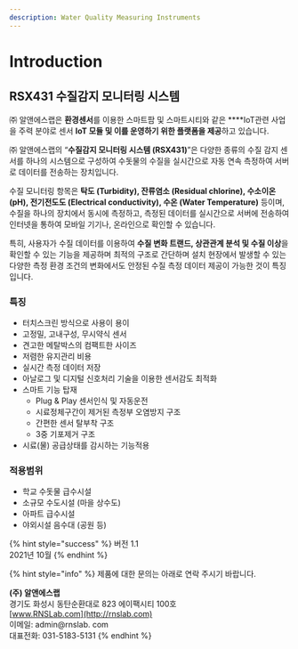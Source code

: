 ```yaml
---
description: Water Quality Measuring Instruments
---
```


# Introduction

## RSX431 수질감지 모니터링 시스템



㈜ 알앤에스랩은 **환경센서**를 이용한 스마트팜 및 스마트시티와 같은 ****IoT관련 사업을 주력 분야로 센서 **IoT 모듈 및 이를 운영하기 위한 플랫폼을 제공**하고 있습니다.

㈜ 알앤에스랩의 “**수질감지 모니터링 시스템 \(RSX431\)**”은 다양한 종류의 수질 감지 센서를 하나의 시스템으로 구성하여 수돗물의 수질을 실시간으로 자동 연속 측정하여 서버로 데이터를 전송하는 장치입니다.

수질 모니터링 항목은 **탁도 \(Turbidity\), 잔류염소 \(Residual chlorine\), 수소이온 \(pH\), 전기전도도 \(Electrical conductivity\), 수온 \(Water Temperature\)** 등이며, 수질을 하나의 장치에서 동시에 측정하고, 측정된 데이터를 실시간으로 서버에 전송하여 인터넷을 통하여 모바일 기기나, 온라인으로 확인할 수 있습니다.

특히, 사용자가 수질 데이터를 이용하여 **수질 변화 트랜드, 상관관계 분석 및 수질 이상**을 확인할 수 있는 기능을 제공하며 최적의 구조로 간단하며 설치 현장에서 발생할 수 있는 다양한 측정 환경 조건의 변화에서도 안정된 수질 측정 데이터 제공이 가능한 것이 특징입니다.

### 특징

* 터치스크린 방식으로 사용이 용이
* 고정밀, 고내구성, 무시약식 센서
* 견고한 메탈박스의 컴팩트한 사이즈
* 저렴한 유지관리 비용
* 실시간 측정 데이터 저장
* 아날로그 및 디지털 신호처리 기술을 이용한 센서감도 최적화
* 스마트 기능 탑재
  * Plug & Play 센서인식 및 자동운전
  * 시료정체구간이 제거된 측정부 오염방지 구조
  * 간편한 센서 탈부착 구조
  * 3중 기포제거 구조
* 시료\(물\) 공급상태를 감시하는 기능적용

### 적용범위

* 학교 수돗물 급수시설
* 소규모 수도시설 \(마을 상수도\)
* 아파트 급수시설
* 야외시설 음수대 \(공원 등\)



{% hint style="success" %}
버전 1.1  
2021년 10월 
{% endhint %}

{% hint style="info" %}
제품에 대한 문의는 아래로 연락 주시기 바랍니다.  
  
**\(주\) 알앤에스랩**  
경기도 화성시 동탄순환대로 823 에이팩시티 100호  
[www.RNSLab.com](http://rnslab.com)  
이메일: admin@rnslab. com  
대표전화: 031-5183-5131
{% endhint %}

